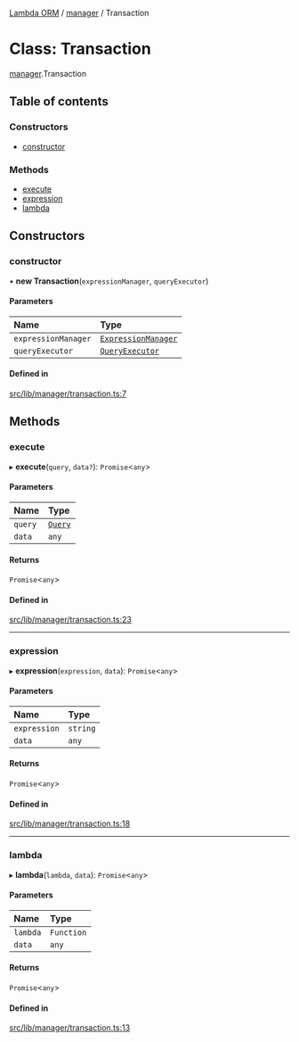 [Lambda ORM](../README.md) / [manager](../modules/manager.md) / Transaction

# Class: Transaction

[manager](../modules/manager.md).Transaction

## Table of contents

### Constructors

- [constructor](manager.Transaction.md#constructor)

### Methods

- [execute](manager.Transaction.md#execute)
- [expression](manager.Transaction.md#expression)
- [lambda](manager.Transaction.md#lambda)

## Constructors

### constructor

• **new Transaction**(`expressionManager`, `queryExecutor`)

#### Parameters

| Name | Type |
| :------ | :------ |
| `expressionManager` | [`ExpressionManager`](manager.ExpressionManager.md) |
| `queryExecutor` | [`QueryExecutor`](manager.QueryExecutor.md) |

#### Defined in

[src/lib/manager/transaction.ts:7](https://github.com/FlavioLionelRita/lambda-orm/blob/c4a0e00/src/lib/manager/transaction.ts#L7)

## Methods

### execute

▸ **execute**(`query`, `data?`): `Promise`<`any`\>

#### Parameters

| Name | Type |
| :------ | :------ |
| `query` | [`Query`](model.Query.md) |
| `data` | `any` |

#### Returns

`Promise`<`any`\>

#### Defined in

[src/lib/manager/transaction.ts:23](https://github.com/FlavioLionelRita/lambda-orm/blob/c4a0e00/src/lib/manager/transaction.ts#L23)

___

### expression

▸ **expression**(`expression`, `data`): `Promise`<`any`\>

#### Parameters

| Name | Type |
| :------ | :------ |
| `expression` | `string` |
| `data` | `any` |

#### Returns

`Promise`<`any`\>

#### Defined in

[src/lib/manager/transaction.ts:18](https://github.com/FlavioLionelRita/lambda-orm/blob/c4a0e00/src/lib/manager/transaction.ts#L18)

___

### lambda

▸ **lambda**(`lambda`, `data`): `Promise`<`any`\>

#### Parameters

| Name | Type |
| :------ | :------ |
| `lambda` | `Function` |
| `data` | `any` |

#### Returns

`Promise`<`any`\>

#### Defined in

[src/lib/manager/transaction.ts:13](https://github.com/FlavioLionelRita/lambda-orm/blob/c4a0e00/src/lib/manager/transaction.ts#L13)
